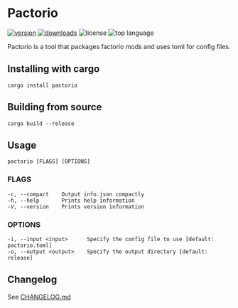 # Pactorio

[![version](https://img.shields.io/crates/v/pactorio.svg?style=flat-square)][Crate]
[![downloads](https://img.shields.io/crates/d/pactorio.svg?style=flat-square)][Crate]
![license](https://img.shields.io/crates/l/pactorio.svg?style=flat-square)
![top language](https://img.shields.io/github/languages/top/figsoda/pactorio.svg?style=flat-square)

[Crate]: https://crates.io/crates/pactorio

Pactorio is a tool that packages factorio mods and uses toml for config files. 

## Installing with cargo
```
cargo install pactorio
```

## Building from source
```
cargo build --release
```

## Usage
    pactorio [FLAGS] [OPTIONS]

### FLAGS
    -c, --compact    Output info.json compactly
    -h, --help       Prints help information
    -V, --version    Prints version information

### OPTIONS
    -i, --input <input>      Specify the config file to use [default: pactorio.toml]
    -o, --output <output>    Specify the output directory [default: release]

## Changelog
See [CHANGELOG.md](https://github.com/figsoda/pactorio/blob/master/CHANGELOG.md)
